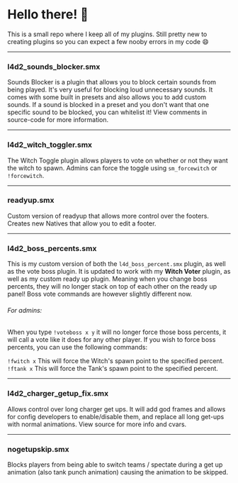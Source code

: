 # Hello there! 👋
This is a small repo where I keep all of my plugins. Still pretty new to creating plugins so you can expect a few nooby errors in my code 😄

---
### l4d2_sounds_blocker.smx
Sounds Blocker is a plugin that allows you to block certain sounds from being played. It's very useful for blocking loud unnecessary sounds. It comes with some built in presets and also allows you to add custom sounds. If a sound is blocked in a preset and you don't want that one specific sound to be blocked, you can whitelist it! View comments in source-code for more information.

---
### l4d2_witch_toggler.smx
The Witch Toggle plugin allows players to vote on whether or not they want the witch to spawn. Admins can force the toggle using `sm_forcewitch` or `!forcewitch`.

---
### readyup.smx
Custom version of readyup that allows more control over the footers. Creates new Natives that allow you to edit a footer.

---

### l4d2_boss_percents.smx
This is my custom version of both the `l4d_boss_percent.smx` plugin, as well as the vote boss plugin. It is updated to work with my **Witch Voter** plugin, as well as my custom ready up plugin. Meaning when you change boss percents, they will no longer stack on top of each other on the ready up panel! Boss vote commands are however slightly different now.

######	For admins:
When you type `!voteboss x y` it will no longer force those boss percents, it will call a vote like it does for any other player. If you wish to force boss percents, you can use the following commands:

`!fwitch x` This will force the Witch's spawn point to the specified percent.
`!ftank x` This will force the Tank's spawn point to the specified percent.

---

### l4d2_charger_getup_fix.smx

Allows control over long charger get ups. It will add god frames and allows for config developers to enable/disable them, and replace all long get-ups with normal animations. View source for more info and cvars.

---

### nogetupskip.smx
Blocks players from being able to switch teams / spectate during a get up animation (also tank punch animation) causing the animation to be skipped.